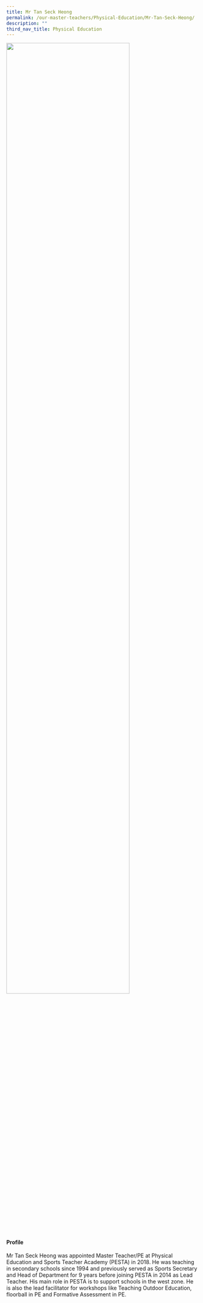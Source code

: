 ```yaml
---
title: Mr Tan Seck Heong
permalink: /our-master-teachers/Physical-Education/Mr-Tan-Seck-Heong/
description: ""
third_nav_title: Physical Education
---
```

<img src="/images/xxx.png" style="width:80%">

#### Profile

Mr Tan Seck Heong was appointed Master Teacher/PE at Physical Education and Sports Teacher Academy (PESTA) in 2018. He was teaching in secondary schools since 1994 and previously served as Sports Secretary and Head of Department for 9 years before joining PESTA in 2014 as Lead Teacher. His main role in PESTA is to support schools in the west zone. He is also the lead facilitator for workshops like Teaching Outdoor Education, floorball in PE and Formative Assessment in PE.
